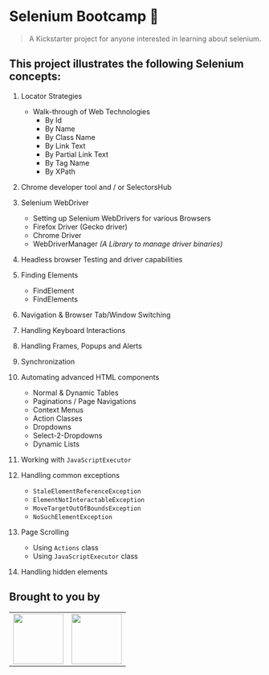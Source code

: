 # Selenium Bootcamp :rocket:

> A Kickstarter project for anyone interested in learning about selenium.

## This project illustrates the following Selenium concepts:

1. Locator Strategies
    - Walk-through of Web Technologies
        - By Id
        - By Name
        - By Class Name
        - By Link Text
        - By Partial Link Text
        - By Tag Name
        - By XPath

2. Chrome developer tool and / or SelectorsHub
3. Selenium WebDriver
    - Setting up Selenium WebDrivers for various Browsers
    - Firefox Driver (Gecko driver)
    - Chrome Driver
    - WebDriverManager _(A Library to manage driver binaries)_
4. Headless browser Testing and driver capabilities
5. Finding Elements
    - FindElement
    - FindElements
6. Navigation & Browser Tab/Window Switching
7. Handling Keyboard Interactions
8. Handling Frames, Popups and Alerts
9. Synchronization
10. Automating advanced HTML components
    - Normal & Dynamic Tables
    - Paginations / Page Navigations
    - Context Menus
    - Action Classes
    - Dropdowns
    - Select-2-Dropdowns
    - Dynamic Lists
11. Working with `JavaScriptExecutor`
12. Handling common exceptions
    - `StaleElementReferenceException`
    - `ElementNotInteractableException`
    - `MoveTargetOutOfBoundsException`
    - `NoSuchElementException`
13. Page Scrolling
    - Using `Actions` class
    - Using `JavaScriptExecutor` class
14. Handling hidden elements

## Brought to you by
<table style="border:none;">
    <tr style="border:none;">
        <td style="border:none;"><a target="_blank" href="https://cpsat.agiletestingalliance.org/"><img src="https://cpsat-agile.b-cdn.net/wp-content/uploads/2019/06/abt-logo-unsmushed.png" width="100" height="100"></a></td>
        <td style="border:none;"><a target="_blank" href="https://www.agiletestingalliance.org/"><img src="https://agiletestingalliance.b-cdn.net/wp-content/uploads/2021/02/ATA-logo.png" width="100" height="100"></a></td>
    </tr>
</table>


